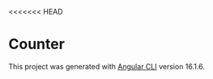 <<<<<<< HEAD
# Counter

This project was generated with [Angular CLI](https://github.com/angular/angular-cli) version 16.1.6.
